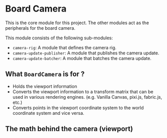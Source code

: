 # Board Camera

This is the core module for this project.
The other modules act as the peripherals for the board camera.

This module consists of the following sub-modules:

- `camera-rig`: A module that defines the camera rig.
- `camera-update-publisher`: A module that publishes the camera update.
- `camera-update-batcher`: A module that batches the camera update.

## What `BoardCamera` is for ?
- Holds the viewport information
- Converts the viewport information to a transform matrix that can be used in various rendering engines. (e.g. Vanilla Canvas, pixi.js, fabric.js, etc.)
- Converts points in the viewport coordinate system to the world coordinate system and vice versa.

## The math behind the camera (viewport)
